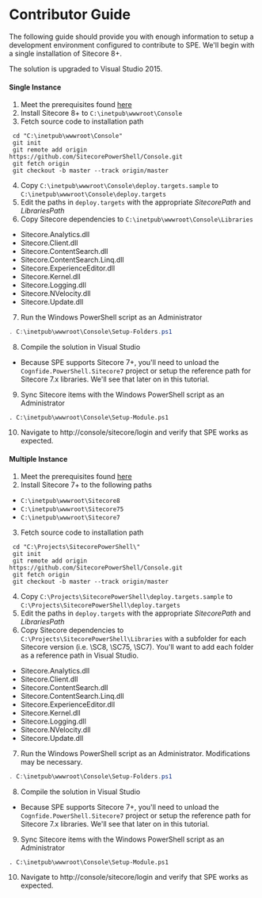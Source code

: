 # Contributor Guide

The following guide should provide you with enough information to setup a development environment configured to contribute to SPE. We'll begin with a single installation of Sitecore 8+.

The solution is upgraded to Visual Studio 2015.

#### Single Instance

1. Meet the prerequisites found [here](installation.md)
2. Install Sitecore 8+ to `C:\inetpub\wwwroot\Console`
3. Fetch source code to installation path
```
 cd "C:\inetpub\wwwroot\Console"
 git init
 git remote add origin https://github.com/SitecorePowerShell/Console.git
 git fetch origin
 git checkout -b master --track origin/master
 ```
4. Copy `C:\inetpub\wwwroot\Console\deploy.targets.sample` to `C:\inetpub\wwwroot\Console\deploy.targets`
5. Edit the paths in `deploy.targets` with the appropriate *SitecorePath* and *LibrariesPath*
6. Copy Sitecore dependencies to `C:\inetpub\wwwroot\Console\Libraries`
 - Sitecore.Analytics.dll
 - Sitecore.Client.dll
 - Sitecore.ContentSearch.dll
 - Sitecore.ContentSearch.Linq.dll
 - Sitecore.ExperienceEditor.dll
 - Sitecore.Kernel.dll
 - Sitecore.Logging.dll
 - Sitecore.NVelocity.dll
 - Sitecore.Update.dll
7. Run the Windows PowerShell script as an Administrator 
```powershell
. C:\inetpub\wwwroot\Console\Setup-Folders.ps1
```
8. Compile the solution in Visual Studio
 - Because SPE supports Sitecore 7+, you'll need to unload the `Cognfide.PowerShell.Sitecore7` project or setup the reference path for Sitecore 7.x libraries. We'll see that later on in this tutorial.
9. Sync Sitecore items with the Windows PowerShell script as an Administrator
```
. C:\inetpub\wwwroot\Console\Setup-Module.ps1
```
10. Navigate to http://console/sitecore/login and verify that SPE works as expected.

#### Multiple Instance

1. Meet the prerequisites found [here](installation.md)
2. Install Sitecore 7+ to the following paths    
 - `C:\inetpub\wwwroot\Sitecore8`
 - `C:\inetpub\wwwroot\Sitecore75`
 - `C:\inetpub\wwwroot\Sitecore7`
3. Fetch source code to installation path
```
 cd "C:\Projects\SitecorePowerShell\"
 git init
 git remote add origin https://github.com/SitecorePowerShell/Console.git
 git fetch origin
 git checkout -b master --track origin/master
 ```
4. Copy `C:\Projects\SitecorePowerShell\deploy.targets.sample` to `C:\Projects\SitecorePowerShell\deploy.targets`
5. Edit the paths in `deploy.targets` with the appropriate *SitecorePath* and *LibrariesPath*
6. Copy Sitecore dependencies to `C:\Projects\SitecorePowerShell\Libraries` with a subfolder for each Sitecore version (i.e. \SC8, \SC75, \SC7). You'll want to add each folder as a reference path in Visual Studio.
 - Sitecore.Analytics.dll
 - Sitecore.Client.dll
 - Sitecore.ContentSearch.dll
 - Sitecore.ContentSearch.Linq.dll
 - Sitecore.ExperienceEditor.dll
 - Sitecore.Kernel.dll
 - Sitecore.Logging.dll
 - Sitecore.NVelocity.dll
 - Sitecore.Update.dll
7. Run the Windows PowerShell script as an Administrator. Modifications may be necessary.
```powershell
. C:\inetpub\wwwroot\Console\Setup-Folders.ps1
```
8. Compile the solution in Visual Studio
 - Because SPE supports Sitecore 7+, you'll need to unload the `Cognfide.PowerShell.Sitecore7` project or setup the reference path for Sitecore 7.x libraries. We'll see that later on in this tutorial.
9. Sync Sitecore items with the Windows PowerShell script as an Administrator
```
. C:\inetpub\wwwroot\Console\Setup-Module.ps1
```
10. Navigate to http://console/sitecore/login and verify that SPE works as expected.